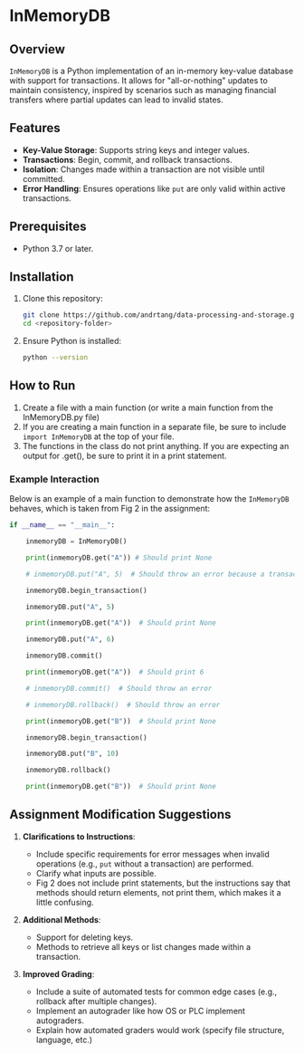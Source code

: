 # InMemoryDB

## Overview
`InMemoryDB` is a Python implementation of an in-memory key-value database with support for transactions. It allows for "all-or-nothing" updates to maintain consistency, inspired by scenarios such as managing financial transfers where partial updates can lead to invalid states.

## Features
- **Key-Value Storage**: Supports string keys and integer values.
- **Transactions**: Begin, commit, and rollback transactions.
- **Isolation**: Changes made within a transaction are not visible until committed.
- **Error Handling**: Ensures operations like `put` are only valid within active transactions.

## Prerequisites
- Python 3.7 or later.

## Installation
1. Clone this repository:
   ```bash
   git clone https://github.com/andrtang/data-processing-and-storage.git
   cd <repository-folder>
   ```
2. Ensure Python is installed:
   ```bash
   python --version
   ```

## How to Run
1. Create a file with a main function (or write a main function from the InMemoryDB.py file)
2. If you are creating a main function in a separate file, be sure to include `import InMemoryDB` at the top of your file.
3. The functions in the class do not print anything. If you are expecting an output for .get(), be sure to print it in a print statement.

### Example Interaction
Below is an example of a main function to demonstrate how the `InMemoryDB` behaves, which is taken from Fig 2 in the assignment:

```python
if __name__ == "__main__":

    inmemoryDB = InMemoryDB()

    print(inmemoryDB.get("A")) # Should print None

    # inmemoryDB.put("A", 5)  # Should throw an error because a transaction is not in progress

    inmemoryDB.begin_transaction()

    inmemoryDB.put("A", 5)

    print(inmemoryDB.get("A"))  # Should print None

    inmemoryDB.put("A", 6)

    inmemoryDB.commit()

    print(inmemoryDB.get("A"))  # Should print 6

    # inmemoryDB.commit()  # Should throw an error

    # inmemoryDB.rollback()  # Should throw an error

    print(inmemoryDB.get("B"))  # Should print None

    inmemoryDB.begin_transaction()

    inmemoryDB.put("B", 10)

    inmemoryDB.rollback()

    print(inmemoryDB.get("B"))  # Should print None

```

## Assignment Modification Suggestions
1. **Clarifications to Instructions**:
   - Include specific requirements for error messages when invalid operations (e.g., `put` without a transaction) are performed.
   - Clarify what inputs are possible.
   - Fig 2 does not include print statements, but the instructions say that methods should return elements, not print them, which makes it a little confusing.

2. **Additional Methods**:
   - Support for deleting keys.
   - Methods to retrieve all keys or list changes made within a transaction.

3. **Improved Grading**:
   - Include a suite of automated tests for common edge cases (e.g., rollback after multiple changes).
   - Implement an autograder like how OS or PLC implement autograders.
   - Explain how automated graders would work (specify file structure, language, etc.)
